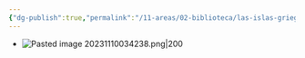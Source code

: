 ```yaml
---
{"dg-publish":true,"permalink":"/11-areas/02-biblioteca/las-islas-griegas/","noteIcon":""}
---
```


-  ![Pasted image 20231110034238.png|200](/img/user/02%20Image/Pasted%20image%2020231110034238.png)